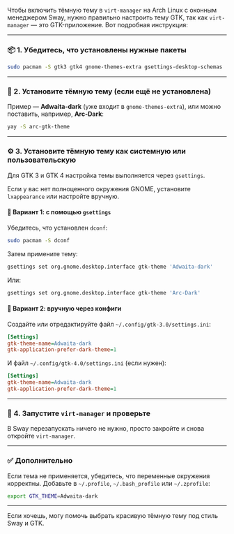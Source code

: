 Чтобы включить тёмную тему в `virt-manager` на Arch Linux с оконным менеджером Sway, нужно правильно настроить тему GTK, так как `virt-manager` — это GTK-приложение. Вот подробная инструкция:

---

### 📦 1. Убедитесь, что установлены нужные пакеты

```bash
sudo pacman -S gtk3 gtk4 gnome-themes-extra gsettings-desktop-schemas
```

---

### 🎨 2. Установите тёмную тему (если ещё не установлена)

Пример — **Adwaita-dark** (уже входит в `gnome-themes-extra`), или можно поставить, например, **Arc-Dark**:

```bash
yay -S arc-gtk-theme
```

---

### ⚙️ 3. Установите тёмную тему как системную или пользовательскую

Для GTK 3 и GTK 4 настройка темы выполняется через `gsettings`.

Если у вас нет полноценного окружения GNOME, установите `lxappearance` или настройте вручную.

#### 🧰 Вариант 1: с помощью `gsettings`

Убедитесь, что установлен `dconf`:

```bash
sudo pacman -S dconf
```

Затем примените тему:

```bash
gsettings set org.gnome.desktop.interface gtk-theme 'Adwaita-dark'
```

Или:

```bash
gsettings set org.gnome.desktop.interface gtk-theme 'Arc-Dark'
```

#### 📝 Вариант 2: вручную через конфиги

Создайте или отредактируйте файл `~/.config/gtk-3.0/settings.ini`:

```ini
[Settings]
gtk-theme-name=Adwaita-dark
gtk-application-prefer-dark-theme=1
```

И файл `~/.config/gtk-4.0/settings.ini` (если нужен):

```ini
[Settings]
gtk-theme-name=Adwaita-dark
gtk-application-prefer-dark-theme=1
```

---

### 🧪 4. Запустите `virt-manager` и проверьте

В Sway перезапускать ничего не нужно, просто закройте и снова откройте `virt-manager`.

---

### ✅ Дополнительно

Если тема не применяется, убедитесь, что переменные окружения корректны. Добавьте в `~/.profile`, `~/.bash_profile` или `~/.zprofile`:

```bash
export GTK_THEME=Adwaita-dark
```

---

Если хочешь, могу помочь выбрать красивую тёмную тему под стиль Sway и GTK.

